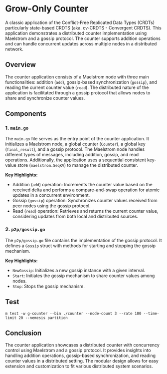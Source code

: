 # Grow-Only Counter 

A classic application of the Conflict-Free Replicated Data Types (CRDTs) particularly state-based CRDTS (aka. cv-CRDTS - Convergent CRDTS). This  application demonstrates a distributed counter implementation using Maelstrom and a gossip protocol. The counter supports addition operations and can handle concurrent updates across multiple nodes in a distributed network.

## Overview

The counter application consists of a Maelstrom node with three main functionalities: addition (`add`), gossip-based synchronization (`gossip`), and reading the current counter value (`read`). The distributed nature of the application is facilitated through a gossip protocol that allows nodes to share and synchronize counter values.

## Components

### 1. `main.go`

The `main.go` file serves as the entry point of the counter application. It initializes a Maelstrom node, a global counter (`Counter`), a global key (`final_result`), and a gossip protocol. The Maelstrom node handles different types of messages, including addition, gossip, and read operations. Additionally, the application uses a sequential consistent key-value store (`maelstrom.SeqKV`) to manage the distributed counter.

**Key Highlights:**
- Addition (`add`) operation: Increments the counter value based on the received delta and performs a compare-and-swap operation for atomic updates in a concurrent environment.
- Gossip (`gossip`) operation: Synchronizes counter values received from peer nodes using the gossip protocol.
- Read (`read`) operation: Retrieves and returns the current counter value, considering updates from both local and distributed sources.

### 2. `p2p/gossip.go`

The `p2p/gossip.go` file contains the implementation of the gossip protocol. It defines a `Gossip` struct with methods for starting and stopping the gossip mechanism.

**Key Highlights:**
- `NewGossip`: Initializes a new gossip instance with a given interval.
- `Start`: Initiates the gossip mechanism to share counter values among nodes.
- `Stop`: Stops the gossip mechanism.


## Test

```
m test -w g-counter --bin ./counter --node-count 3 --rate 100 --time-limit 20 --nemesis partition
```

## Conclusion

The counter application showcases a distributed counter with concurrency control using Maelstrom and a gossip protocol. It provides insights into handling addition operations, gossip-based synchronization, and reading counter values in a distributed setting. The modular design allows for easy extension and customization to fit various distributed system scenarios.
